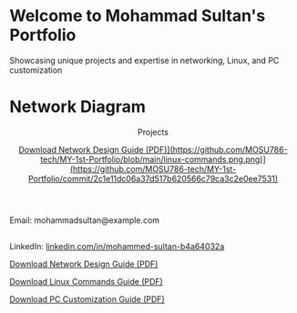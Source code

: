 
 
 <h1>Welcome to Mohammad Sultan's Portfolio</h1>
    <p>Showcasing unique projects and expertise in networking, Linux, and PC customization</p>
<h1>Network Diagram</h1>

 <header>
    <nav>
        <a >Projects</a> 
     <p><a href=[[download>Download Network Design Guide (PDF)](https://github.com/MOSU786-tech/MY-1st-Portfolio/blob/main/linux-commands.png.png)](https://github.com/MOSU786-tech/MY-1st-Portfolio/commit/2c1e11dc06a37d517b620566c79ca3c2e0ee7531)</a></p>
        <a href=></a>
    </nav>
   
</header>


<section id="contact">
    <h2></h2>
    <p>Email: mohammadsultan@example.com</p>

<section >
    <h2></h2>
    <p>
    <p>LinkedIn: <a href="https://linkedin.com/in/mohammed-sultan-b4a64032a" target="_blank">linkedin.com/in/mohammed-sultan-b4a64032a</a></p>
</section>

</section>

<p><a href="network-design-guide.pdf" download>Download Network Design Guide (PDF)</a></p>
<p><a href="linux-commands-guide.pdf" download>Download Linux Commands Guide (PDF)</a></p>
<p><a href="pc-customization-guide.pdf" download>Download PC Customization Guide (PDF)</a></p>
